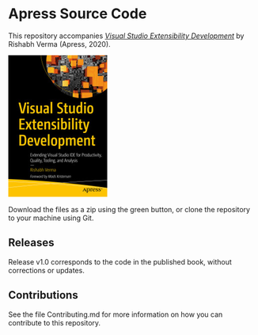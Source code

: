 # Apress Source Code

This repository accompanies [*Visual Studio Extensibility Development*](https://www.apress.com/9781484258521) by Rishabh Verma (Apress, 2020).

[comment]: #cover
![Cover image](9781484258521.jpg)

Download the files as a zip using the green button, or clone the repository to your machine using Git.

## Releases

Release v1.0 corresponds to the code in the published book, without corrections or updates.

## Contributions

See the file Contributing.md for more information on how you can contribute to this repository.